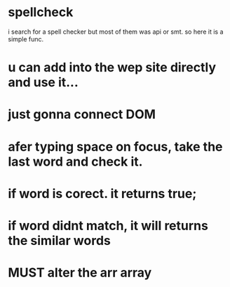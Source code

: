 # spellcheck

i search for a spell checker but most of them was api or smt. so here it is a simple func.  
# u can  add into the wep site directly and use it...
# just gonna connect DOM 
# afer typing space on focus, take the last word and check it. 
# if word is corect. it returns true;
# if word didnt match, it will returns the similar words 
# MUST alter the arr array
